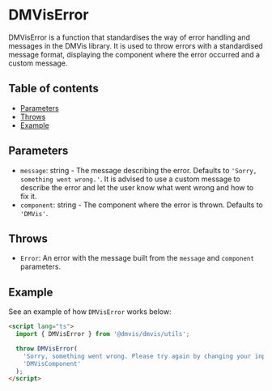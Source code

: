 # DMVisError

DMVisError is a function that standardises the way of error handling and messages in the DMVis library. It is used to throw errors with a standardised message format, displaying the component where the error occurred and a custom message.

## Table of contents

- [Parameters](#parameters)
- [Throws](#throws)
- [Example](#example)

## Parameters

- `message`: string - The message describing the error. Defaults to `'Sorry, something went wrong.'`. It is advised to use a custom message to describe the error and let the user know what went wrong and how to fix it.
- `component`: string - The component where the error is thrown. Defaults to `'DMVis'`.

## Throws

- `Error`: An error with the message built from the `message` and `component` parameters.

## Example

See an example of how `DMVisError` works below:

```html
<script lang="ts">
  import { DMVisError } from '@dmvis/dmvis/utils';

  throw DMVisError(
    'Sorry, something went wrong. Please try again by changing your input.',
    'DMVisComponent'
  );
</script>
```
